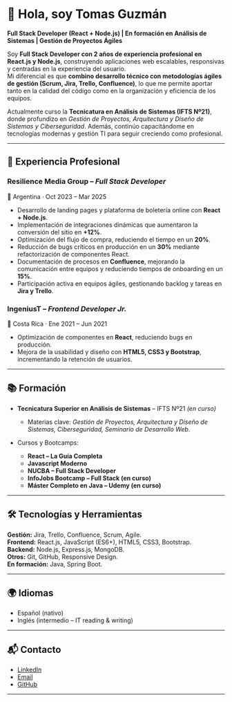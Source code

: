 # 👋 Hola, soy Tomas Guzmán  

**Full Stack Developer (React + Node.js) | En formación en Análisis de Sistemas | Gestión de Proyectos Ágiles**  

Soy **Full Stack Developer con 2 años de experiencia profesional en React.js y Node.js**, construyendo aplicaciones web escalables, responsivas y centradas en la experiencia del usuario.  
Mi diferencial es que **combino desarrollo técnico con metodologías ágiles de gestión (Scrum, Jira, Trello, Confluence)**, lo que me permite aportar tanto en la calidad del código como en la organización y eficiencia de los equipos.  

Actualmente curso la **Tecnicatura en Análisis de Sistemas (IFTS Nº21)**, donde profundizo en *Gestión de Proyectos, Arquitectura y Diseño de Sistemas y Ciberseguridad*. Además, continúo capacitándome en tecnologías modernas y gestión TI para seguir creciendo como profesional.  

---

## 💼 Experiencia Profesional  

### **Resilience Media Group** – *Full Stack Developer*  
📍 Argentina · Oct 2023 – Mar 2025  
- Desarrollo de landing pages y plataforma de boletería online con **React + Node.js**.  
- Implementación de integraciones dinámicas que aumentaron la conversión del sitio en **+12%**.  
- Optimización del flujo de compra, reduciendo el tiempo en un **20%**.  
- Reducción de bugs críticos en producción en un **30%** mediante refactorización de componentes React.  
- Documentación de procesos en **Confluence**, mejorando la comunicación entre equipos y reduciendo tiempos de onboarding en un **15%**.  
- Participación activa en equipos ágiles, gestionando backlog y tareas en **Jira y Trello**.  

### **IngeniusT** – *Frontend Developer Jr.*  
📍 Costa Rica · Ene 2021 – Jun 2021  
- Optimización de componentes en **React**, reduciendo bugs en producción.  
- Mejora de la usabilidad y diseño con **HTML5, CSS3 y Bootstrap**, incrementando la retención de usuarios.  

---

## 📚 Formación  

- **Tecnicatura Superior en Análisis de Sistemas** – IFTS Nº21 *(en curso)*  
  - Materias clave: *Gestión de Proyectos, Arquitectura y Diseño de Sistemas, Ciberseguridad, Seminario de Desarrollo Web*.  

- Cursos y Bootcamps:  
  - **React – La Guía Completa**  
  - **Javascript Moderno**  
  - **NUCBA – Full Stack Developer**  
  - **InfoJobs Bootcamp – Full Stack (en curso)**  
  - **Máster Completo en Java – Udemy (en curso)**  

---

## 🛠️ Tecnologías y Herramientas  

**Gestión:** Jira, Trello, Confluence, Scrum, Agile.  
**Frontend:** React.js, JavaScript (ES6+), HTML5, CSS3, Bootstrap.  
**Backend:** Node.js, Express.js, MongoDB.  
**Otros:** Git, GitHub, Responsive Design.  
**En formación:** Java, Spring Boot.  

---

## 🌍 Idiomas  
- Español (nativo)  
- Inglés (intermedio – IT reading & writing)  

---

## 📬 Contacto  
- [LinkedIn](https://www.linkedin.com/in/tomasgz7)  
- [Email](mailto:tomasgz.dev@gmail.com)  
- [GitHub](https://github.com/tomasgz7)  

---
